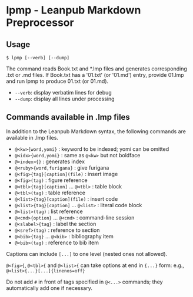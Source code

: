 # lpmp - Leanpub Markdown Preprocessor

## Usage

    $ lpmp [--verb] [--dump]

The command reads Book.txt and *.lmp files
and generates corresponding .txt or .md files.
If Book.txt has a '01.txt' (or '01.md') entry,
provide 01.lmp and run lpmp to produce 01.txt (or 01.md).

* `--verb`: display verbatim lines for debug
* `--dump`: display all lines under processing

## Commands available in .lmp files

In addition to the Leanpub Markdown syntax, the following commands
are available in .lmp files.

- `@<kw>{word,yomi}` : keyword to be indexed; yomi can be omitted
- `@<idx>{word,yomi}` : same as `@<kw>` but not boldface
- `@<index>{}` : generates index
- `@<ruby>{word,furigana}` : give furigana
- `@<fig>{tag}[caption](file)` : insert image
- `@<fig>(tag)` : figure reference
- `@<tbl>{tag}[caption]` ... `@<tbl>` : table block
- `@<tbl>(tag)` : table reference
- `@<list>{tag}[caption](file)` : insert code
- `@<list>{tag}[caption]` ... `@<list>` : literal code block
- `@<list>(tag)` : list reference
- `@<cmd>{option}` ... `@<cmd>` : command-line session
- `@<slabel>{tag}` : label the section
- `@<sref>(tag)` : reference to section
- `@<bib>{tag}` ... `@<bib>` : bibliography item
- `@<bib>(tag)` : reference to bib item

Captions can include `[...]` to one level (nested ones not allowed).

`@<fig>{`, `@<tbl>{` and `@<list>{` can take options at end
in `{...}` form: e.g., `@<list>{...}[...]{linenos=off}`

Do not add `#` in front of tags specified in `@<...>` commands;
they automatically add one if necessary.
